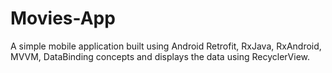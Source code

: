 # Movies-App
A simple mobile application built using Android Retrofit, RxJava, RxAndroid, MVVM, DataBinding concepts and displays the data using RecyclerView.
